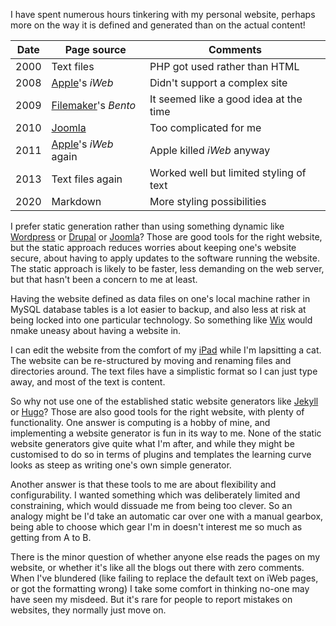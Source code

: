 I have spent numerous hours tinkering with my personal website,
perhaps more on the way it is defined and generated than on the
actual content!

|Date|Page source|Comments|
|-|-|-|
|2000|Text files|PHP got used rather than HTML
|2008|[Apple](Apple)'s *iWeb*|Didn't support a complex site
|2009|[Filemaker](https://www.filemaker.com/)'s *Bento*|It seemed like a good idea at the time
|2010|[Joomla](https://www.joomla.org/)|Too complicated for me
|2011|[Apple](Apple)'s *iWeb* again|Apple killed *iWeb* anyway
|2013|Text files again|Worked well but limited styling of text
|2020|Markdown|More styling possibilities

I prefer static generation rather than using something dynamic like [Wordpress](https://wordpress.com/)
or [Drupal](https://www.drupal.org/) or [Joomla](https://www.joomla.org/)? Those are good tools for
the right website, but the static approach reduces worries about keeping
one's website secure, about having to apply updates to the software
running the website. The static approach is likely to be faster, less
demanding on the web server, but that hasn't been a concern to me at
least.

Having the website defined as data files on one's local machine
rather in MySQL database tables is a lot easier to backup, and also
less at risk at being locked into one particular technology. So something like [Wix](https://www.wix.com/)
would nmake uneasy about having a website in.

I can edit the website from the comfort of my
[iPad](https://www.apple.com/uk/ipad/) while I'm
lapsitting a cat.  The website can be re-structured by
moving and renaming files and directories around.  The text files
have a simplistic format so I can just type away, and most of the
text is content.

So why not use one of the established static website generators
like [Jekyll](https://jekyllrb.com/) or [Hugo](https://gohugo.io/)?
Those are also good tools for the right website, with plenty of
functionality. One answer is computing is a hobby of mine, and
implementing a website generator is fun in its way to me. None of
the static website generators give quite what I'm after, and while
they might be customised to do so in terms of plugins and templates
the learning curve looks as steep as writing one's own simple
generator.

Another answer is that these tools to me are about flexibility and
configurability. I wanted something which was deliberately limited
and constraining, which would dissuade me from being too clever.
So an analogy might be I'd take an automatic car over one with
a manual gearbox, being able to choose which gear I'm in doesn't
interest me so much as getting from A to B.

There is the minor question of whether anyone else reads the
pages on my website, or whether it's like all the blogs out
there with zero comments.  When I've blundered (like failing
to replace the default text on iWeb pages, or got the
formatting wrong) I take some comfort in thinking no-one may
have seen my misdeed.  But it's rare for people to report mistakes
on websites, they normally just move on.

